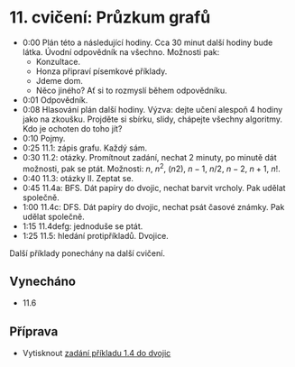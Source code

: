 # 11. cvičení: Průzkum grafů

* 0:00 Plán této a následující hodiny. Cca 30 minut další hodiny bude látka.
       Úvodní odpovědník na všechno. Možnosti pak:
    - Konzultace.
    - Honza připraví písemkové příklady.
    - Jdeme dom.
    - Něco jiného?
    Ať si to rozmyslí během odpovědníku.
* 0:01 Odpovědník.
* 0:08 Hlasování plán další hodiny. Výzva: dejte učení alespoň 4 hodiny jako na
       zkoušku. Projděte si sbírku, slidy, chápejte všechny algoritmy. Kdo je
       ochoten do toho jít?
* 0:10 Pojmy.
* 0:25 11.1: zápis grafu. Každý sám.
* 0:30 11.2: otázky. Promítnout zadání, nechat 2 minuty, po minutě dát možnosti,
  pak se ptát. Možnosti: $n$, $n^2$, $(n 2)$, $n-1$, $n/2$, $n-2$, $n+1$, $n!$.
* 0:40 11.3: otázky II. Zeptat se.
* 0:45 11.4a: BFS. Dát papíry do dvojic, nechat barvit vrcholy. Pak udělat
       společně.
* 1:00 11.4c: DFS. Dát papíry do dvojic, nechat psát časové známky. Pak udělat
       společně.
* 1:15 11.4defg: jednoduše se ptát.
* 1:25 11.5: hledání protipříkladů. Dvojice.

Další příklady ponechány na další cvičení.

## Vynecháno

 * 11.6

## Příprava

* Vytisknout [zadání příkladu 1.4 do dvojic](../aktivity/cv11/graph)
